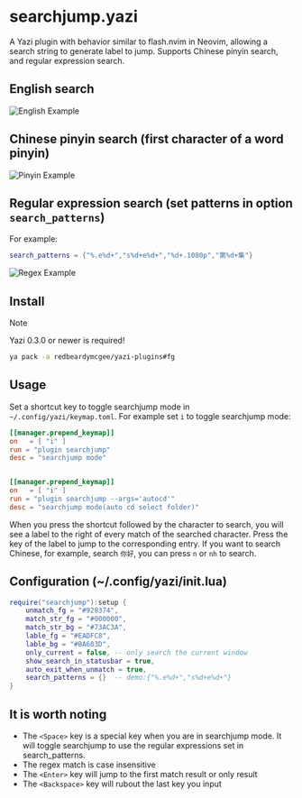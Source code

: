 # searchjump.yazi

A Yazi plugin with behavior similar to flash.nvim in Neovim, allowing a search
string to generate label to jump. Supports Chinese pinyin search, and regular
expression search.

## English search

![English Example](https://github.com/DreamMaoMao/searchjump.yazi/assets/30348075/eec237c9-91be-4b6e-9db8-a84eb419cae5)

## Chinese pinyin search (first character of a word pinyin)

![Pinyin Example](https://github.com/DreamMaoMao/searchjump.yazi/assets/30348075/8acf8316-c8d4-497d-af5a-7d85924c57a2)

## Regular expression search (set patterns in option `search_patterns`)

For example:

```lua
search_patterns = {"%.e%d+","s%d+e%d+","%d+.1080p","第%d+集"}
```

![Regex Example](https://github.com/DreamMaoMao/searchjump.yazi/assets/30348075/a68bd599-04c6-467a-a987-53a6684529af)

## Install

> [!NOTE]
> Yazi 0.3.0 or newer is required!

```bash
ya pack -a redbeardymcgee/yazi-plugins#fg
```

## Usage

Set a shortcut key to toggle searchjump mode in `~/.config/yazi/keymap.toml`.
For example set `i` to toggle searchjump mode:

```toml
[[manager.prepend_keymap]]
on   = [ "i" ]
run = "plugin searchjump"
desc = "searchjump mode"


[[manager.prepend_keymap]]
on   = [ "i" ]
run = "plugin searchjump --args='autocd'"
desc = "searchjump mode(auto cd select folder)"
```

When you press the shortcut followed by the character to search, you will see
a label to the right of every match of the searched character. Press the key of
the label to jump to the corresponding entry. If you want to search
Chinese, for example, search `你好`, you can press `n` or `nh` to search.

## Configuration (~/.config/yazi/init.lua)

```lua
require("searchjump"):setup {
    unmatch_fg = "#928374",
    match_str_fg = "#000000",
    match_str_bg = "#73AC3A",
    lable_fg = "#EADFC8",
    lable_bg = "#BA603D",
    only_current = false, -- only search the current window
    show_search_in_statusbar = true,
    auto_exit_when_unmatch = true,
    search_patterns = {}  -- demo:{"%.e%d+","s%d+e%d+"}
}
```

## It is worth noting

- The `<Space>` key is a special key when you are in searchjump mode. It will
  toggle searchjump to use the regular expressions set in search_patterns.
- The regex match is case insensitive
- The `<Enter>` key will jump to the first match result or only result
- The `<Backspace>` key will rubout the last key you input
